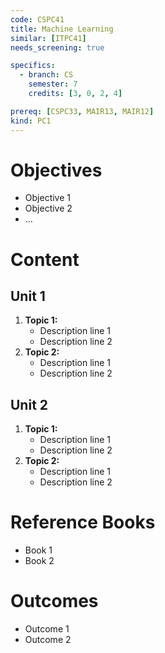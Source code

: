 ```yaml
---
code: CSPC41
title: Machine Learning
similar: [ITPC41]
needs_screening: true

specifics:
  - branch: CS
    semester: 7
    credits: [3, 0, 2, 4]

prereq: [CSPC33, MAIR13, MAIR12]
kind: PC1
---
```


# Objectives

- Objective 1
- Objective 2
- ...

# Content

## Unit 1

1. **Topic 1:**
   - Description line 1
   - Description line 2
2. **Topic 2:**
   - Description line 1
   - Description line 2

## Unit 2

1. **Topic 1:**
   - Description line 1
   - Description line 2
2. **Topic 2:**
   - Description line 1
   - Description line 2

# Reference Books

- Book 1
- Book 2

# Outcomes

- Outcome 1
- Outcome 2
